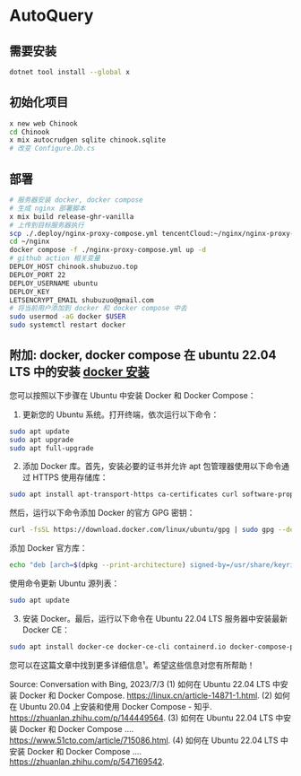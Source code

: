# AutoQuery

## 需要安装 

```bash
dotnet tool install --global x
```

## 初始化项目

```bash
x new web Chinook
cd Chinook
x mix autocrudgen sqlite chinook.sqlite
# 改变 Configure.Db.cs

```

## 部署

```bash
# 服务器安装 docker, docker compose
# 生成 nginx 部署脚本
x mix build release-ghr-vanilla
# 上传到目标服务器执行
scp ./.deploy/nginx-proxy-compose.yml tencentCloud:~/nginx/nginx-proxy-compose.yml
cd ~/nginx
docker compose -f ./nginx-proxy-compose.yml up -d
# github action 相关变量
DEPLOY_HOST chinook.shubuzuo.top
DEPLOY_PORT 22
DEPLOY_USERNAME ubuntu
DEPLOY_KEY 
LETSENCRYPT_EMAIL shubuzuo@gmail.com
# 将当前用户添加到 docker 和 docker compose 中去
sudo usermod -aG docker $USER
sudo systemctl restart docker
```

## 附加: docker, docker compose 在 ubuntu 22.04 LTS 中的安装 [docker 安装](https://docs.docker.com/engine/install/ubuntu/)

您可以按照以下步骤在 Ubuntu 中安装 Docker 和 Docker Compose：

1. 更新您的 Ubuntu 系统。打开终端，依次运行以下命令：

```bash
sudo apt update
sudo apt upgrade
sudo apt full-upgrade
```

2. 添加 Docker 库。首先，安装必要的证书并允许 apt 包管理器使用以下命令通过 HTTPS 使用存储库：
```bash
sudo apt install apt-transport-https ca-certificates curl software-properties-common gnupg lsb-release
```
然后，运行以下命令添加 Docker 的官方 GPG 密钥：
```bash
curl -fsSL https://download.docker.com/linux/ubuntu/gpg | sudo gpg --dearmor -o /usr/share/keyrings/docker-archive-keyring.gpg
```
添加 Docker 官方库：
```bash
echo "deb [arch=$(dpkg --print-architecture) signed-by=/usr/share/keyrings/docker-archive-keyring.gpg] https://download.docker.com/linux/ubuntu $(lsb_release -cs) stable" | sudo tee /etc/apt/sources.list.d/docker.list > /dev/null
```
使用命令更新 Ubuntu 源列表：
```bash
sudo apt update
```

3. 安装 Docker。最后，运行以下命令在 Ubuntu 22.04 LTS 服务器中安装最新 Docker CE：
```bash
sudo apt install docker-ce docker-ce-cli containerd.io docker-compose-plugin
```

您可以在这篇文章中找到更多详细信息¹。希望这些信息对您有所帮助！

Source: Conversation with Bing, 2023/7/3
(1) 如何在 Ubuntu 22.04 LTS 中安装 Docker 和 Docker Compose. https://linux.cn/article-14871-1.html.
(2) 如何在 Ubuntu 20.04 上安装和使用 Docker Compose - 知乎. https://zhuanlan.zhihu.com/p/144449564.
(3) 如何在 Ubuntu 22.04 LTS 中安装 Docker 和 Docker Compose .... https://www.51cto.com/article/715086.html.
(4) 如何在 Ubuntu 22.04 LTS 中安装 Docker 和 Docker Compose .... https://zhuanlan.zhihu.com/p/547169542.

